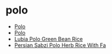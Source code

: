 # polo

 * [Polo](../../index/p/polo-201011.json)
 * [Polo](../../index/p/polo-201049.json)
 * [Lubia Polo Green Bean Rice](../../index/l/lubia-polo-green-bean-rice.json)
 * [Persian Sabzi Polo Herb Rice With Fa](../../index/p/persian-sabzi-polo-herb-rice-with-fa.json)
